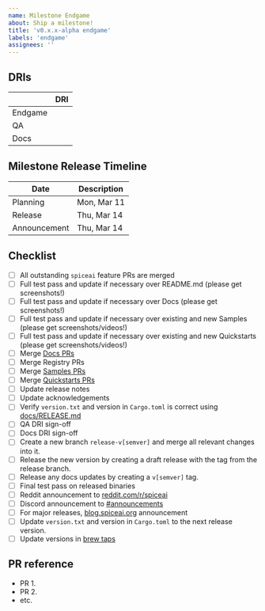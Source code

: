 ```yaml
---
name: Milestone Endgame
about: Ship a milestone!
title: 'v0.x.x-alpha endgame'
labels: 'endgame'
assignees: ''
---
```


## DRIs

|         | DRI               |
| ------- | ----------------- |
| Endgame | <GitHub Username> |
| QA      | <GitHub Username> |
| Docs    | <GitHub Username> |

## Milestone Release Timeline

| Date         | Description |
| ------------ | ----------- |
| Planning     | Mon, Mar 11 |
| Release      | Thu, Mar 14 |
| Announcement | Thu, Mar 14 |

## Checklist

- [ ] All outstanding `spiceai` feature PRs are merged
- [ ] Full test pass and update if necessary over README.md (please get screenshots!)
- [ ] Full test pass and update if necessary over Docs (please get screenshots!)
- [ ] Full test pass and update if necessary over existing and new Samples (please get screenshots/videos!)
- [ ] Full test pass and update if necessary over existing and new Quickstarts (please get screenshots/videos!)
- [ ] Merge [Docs PRs](https://github.com/spiceai/docs/pulls)
- [ ] Merge Registry PRs
- [ ] Merge [Samples PRs](https://github.com/spiceai/samples/pulls)
- [ ] Merge [Quickstarts PRs](https://github.com/spiceai/samples/pulls)
- [ ] Update release notes
- [ ] Update acknowledgements
- [ ] Verify `version.txt` and version in `Cargo.toml` is correct using [docs/RELEASE.md](https://github.com/spiceai/spiceai/blob/trunk/docs/RELEASE.md#version-update)
- [ ] QA DRI sign-off
- [ ] Docs DRI sign-off
- [ ] Create a new branch `release-v[semver]` and merge all relevant changes into it.
- [ ] Release the new version by creating a draft release with the tag from the release branch.
- [ ] Release any docs updates by creating a `v[semver]` tag.
- [ ] Final test pass on released binaries
- [ ] Reddit announcement to [reddit.com/r/spiceai](https://reddit.com/r/spiceai)
- [ ] Discord announcement to [#announcements](https://discord.gg/zv8ahzZVpf)
- [ ] For major releases, [blog.spiceai.org](https://blog.spiceai.org) announcement
- [ ] Update `version.txt` and version in `Cargo.toml` to the next release version.
- [ ] Update versions in [brew taps](https://github.com/spiceai/homebrew-spiceai)

## PR reference

- PR 1.
- PR 2.
- etc.
